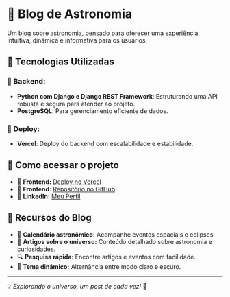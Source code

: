 # 🌌 Blog de Astronomia

Um blog sobre astronomia, pensado para oferecer uma experiência intuitiva, dinâmica e informativa para os usuários.

## 🚀 Tecnologias Utilizadas

### 🔹 Backend:
- **Python com Django e Django REST Framework**: Estruturando uma API robusta e segura para atender ao projeto.
- **PostgreSQL**: Para gerenciamento eficiente de dados.

### 🔹 Deploy:
- **Vercel**: Deploy do backend com escalabilidade e estabilidade.

## 📌 Como acessar o projeto
- 🔗 **Frontend:** [Deploy no Vercel](https://dr-universo.vercel.app/)
- 🔗 **Frontend:** [Repositório no GitHub](https://github.com/joabesnts09/dr-universo-app)
- 🔗 **LinkedIn:** [Meu Perfil](https://www.linkedin.com/in/joabe-santos-5a20a3206/)

## 📖 Recursos do Blog
- 📅 **Calendário astronômico:** Acompanhe eventos espaciais e eclipses.
- 🌠 **Artigos sobre o universo:** Conteúdo detalhado sobre astronomia e curiosidades.
- 🔍 **Pesquisa rápida:** Encontre artigos e eventos com facilidade.
- 🎨 **Tema dinâmico:** Alternância entre modo claro e escuro.

---

💡 *Explorando o universo, um post de cada vez!* 🚀
